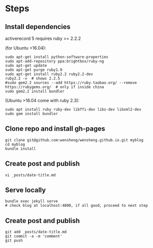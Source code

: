 # Steps

## Install dependencies

activerecord 5 requires ruby >= 2.2.2

(for Ubuntu <16.04):

    sudo apt-get install python-software-properties
    sudo apt-add-repository ppa:brightbox/ruby-ng
    sudo apt-get update
    sudo apt-get purge ruby1.9
    sudo apt-get install ruby2.2 ruby2.2-dev
    ruby2.2 -v  # shows 2.2.5
    #sudo gem2.2 sources --add https://ruby.taobao.org/ --remove https://rubygems.org/  # only if inside china
    sudo gem2.2 install bundler

(Ubuntu >16.04 come with ruby 2.3):

    sudo apt install ruby ruby-dev libffi-dev libz-dev libxml2-dev
    sudo gem install bundler

## Clone repo and install gh-pages

    git clone git@github.com:wensheng/wensheng.github.io.git myblog
    cd myblog
    bundle install

## Create post and publish

    vi _posts/date-title.md

## Serve locally

    bundle exec jekyll serve
    # check blog at localhost:4000, if all good, proceed to next step

## Create post and publish

    git add _posts/date-title.md
    git commit -a -m 'comment'
    git push
